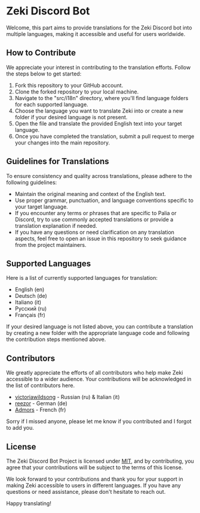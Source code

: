 # Zeki Discord Bot

Welcome, this part aims to provide translations for the Zeki Discord bot into multiple languages, making it accessible and useful for users worldwide.

## How to Contribute

We appreciate your interest in contributing to the translation efforts. Follow the steps below to get started:

1. Fork this repository to your GitHub account.
2. Clone the forked repository to your local machine.
3. Navigate to the "src/i18n" directory, where you'll find language folders for each supported language.
4. Choose the language you want to translate Zeki into or create a new folder if your desired language is not present.
5. Open the file and translate the provided English text into your target language.
6. Once you have completed the translation, submit a pull request to merge your changes into the main repository.

## Guidelines for Translations

To ensure consistency and quality across translations, please adhere to the following guidelines:

- Maintain the original meaning and context of the English text.
- Use proper grammar, punctuation, and language conventions specific to your target language.
- If you encounter any terms or phrases that are specific to Palia or Discord, try to use commonly accepted translations or provide a translation explanation if needed.
- If you have any questions or need clarification on any translation aspects, feel free to open an issue in this repository to seek guidance from the project maintainers.

## Supported Languages

Here is a list of currently supported languages for translation:

- English (en)
- Deutsch (de)
- Italiano (it)
- Русский (ru)
- Français (fr)

If your desired language is not listed above, you can contribute a translation by creating a new folder with the appropriate language code and following the contribution steps mentioned above.

## Contributors

We greatly appreciate the efforts of all contributors who help make Zeki accessible to a wider audience. Your contributions will be acknowledged in the list of contributors here.

- [victoriawildsong](https://github.com/AellaRuna) - Russian (ru) & Italian (it)
- [reezor](https://discord.com/users/583339081405038602) - German (de)
- [Admors](https://github.com/Admors) - French (fr)

Sorry if I missed anyone, please let me know if you contributed and I forgot to add you.

## License

The Zeki Discord Bot Project is licensed under [MIT](../LICENSE), and by contributing, you agree that your contributions will be subject to the terms of this license.

We look forward to your contributions and thank you for your support in making Zeki accessible to users in different languages. If you have any questions or need assistance, please don't hesitate to reach out.

Happy translating!
